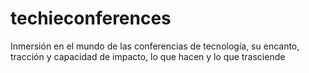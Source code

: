 # techieconferences
Inmersión en el mundo de las conferencias de tecnología, su encanto, tracción y capacidad de impacto, lo que hacen y lo que trasciende
